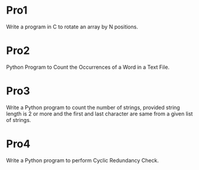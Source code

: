 # Pro1
Write a program in C to rotate an array by N positions.
# Pro2
Python Program to Count the Occurrences of a Word in a Text File.
# Pro3
Write a Python program to count the number of strings, provided string length is 2 or more and the first and last character are same from a given list of strings.
# Pro4
Write a Python program to perform Cyclic Redundancy Check.
